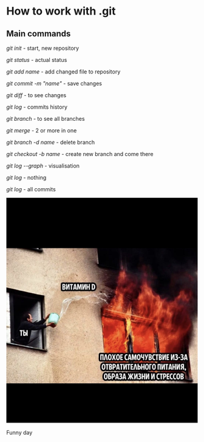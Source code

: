 # How to work with .git
## Main commands
*git init* - start, new repository

*git status* - actual status

*git add name* - add changed file to repository

*git commit -m "name"* - save changes

*git diff* - to see changes

*git log* - commits history

*git branch* - to see all branches

*git merge* - 2 or more in one

*git branch -d name* - delete branch

*git checkout -b name* - create new branch and come there

*git log --graph* - visualisation

*git log* - nothing 

*git log* - all commits



![hallo](IMG_6163.jpg)




Funny day